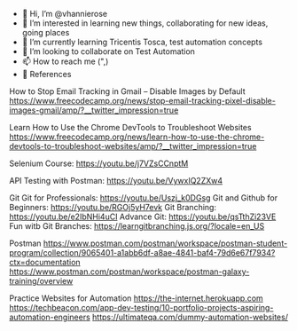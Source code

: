 - 👋 Hi, I’m @vhannierose
- 👀 I’m interested in learning new things, collaborating for new ideas, going places
- 🌱 I’m currently learning Tricentis Tosca, test automation concepts
- 💞️ I’m looking to collaborate on Test Automation
- 📫 How to reach me (",)
- 📔 References

How to Stop Email Tracking in Gmail – Disable Images by Default
https://www.freecodecamp.org/news/stop-email-tracking-pixel-disable-images-gmail/amp/?__twitter_impression=true

Learn How to Use the Chrome DevTools to Troubleshoot Websites
https://www.freecodecamp.org/news/learn-how-to-use-the-chrome-devtools-to-troubleshoot-websites/amp/?__twitter_impression=true

Selenium Course: https://youtu.be/j7VZsCCnptM

API Testing with Postman: https://youtu.be/VywxIQ2ZXw4

Git
Git for Professionals: https://youtu.be/Uszj_k0DGsg
Git and Github for Beginners: https://youtu.be/RGOj5yH7evk
Git Branching: https://youtu.be/e2IbNHi4uCI
Advance Git: https://youtu.be/qsTthZi23VE
Fun witb Git Branches: https://learngitbranching.js.org/?locale=en_US

Postman
https://www.postman.com/postman/workspace/postman-student-program/collection/9065401-a1abb6df-a8ae-4841-baf4-79d6e67f7934?ctx=documentation
https://www.postman.com/postman/workspace/postman-galaxy-training/overview

Practice Websites for Automation
https://the-internet.herokuapp.com
https://techbeacon.com/app-dev-testing/10-portfolio-projects-aspiring-automation-engineers
https://ultimateqa.com/dummy-automation-websites/

<!---
vhannierose/vhannierose is a ✨ special ✨ repository because its `README.md` (this file) appears on your GitHub profile.
You can click the Preview link to take a look at your changes.
--->
